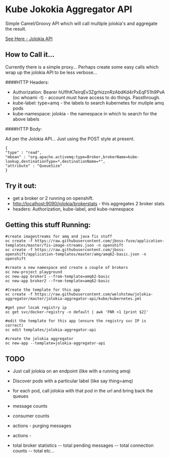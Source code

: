 # Kube Jokokia Aggregator API

Simple Camel/Groovy API which will call multiple jolokia's and aggregate the result.

[See Here - Jolokia API](https://jolokia.org/reference/html/protocol.html)

## How to Call it...

Currently there is a simple proxy...  Perhaps create some easy calls which wrap up the jolokia API to be less verbose...


####HTTP Headers:

- Authorization: Bearer hUfIhK7eirqEv3ZgrhizznRzAbdKd4rPxEqF51h9PvA  (oc whoami -t) - account must have access to do things.  Passthrough.
- kube-label: type=amq        - the labels to search kubernetes for mutiple amq pods
- kube-namespace: jolokia     - the namespace in which to search for the above labels

####HTTP Body:

Ad per the Jolokia API...  Just using the POST style at present.

```
{
"type" : "read",
"mbean" : "org.apache.activemq:type=Broker,brokerName=kube-lookup,destinationType=*,destinationName=*",
"attribute" : "QueueSize"
}
```

## Try it out:

- get a broker or 2 running on openshift.
- [http://localhost:9090/jolokia/brokerstats](http://localhost:9090/jolokia/brokerstats) - this aggregates 2 broker stats
- headers: Authorization, kube-label, and kube-namespace

## Getting this stuff Running:

```
#create imagestreams for amq and java fis stuff 
oc create -f https://raw.githubusercontent.com/jboss-fuse/application-templates/master/fis-image-streams.json -n openshift
oc create -f https://raw.githubusercontent.com/jboss-openshift/application-templates/master/amq/amq62-basic.json -n openshift

#create a new namespace and create a couple of brokers
oc new-project playground
oc new-app broker1 --from-template=amq62-basic
oc new-app broker2 --from-template=amq62-basic

#Create the template for this app
oc create -f https://raw.githubusercontent.com/welshstew/jolokia-aggregator/master/jolokia-aggregator-api/kube/kubernetes.yml

#get your locak registry ip
oc get svc/docker-registry -n default | awk 'FNR >1 {print $2}'

#edit the template for this app (ensure the registry svc IP is correct)
oc edit templates/jolokia-aggregator-api

#create the jolokia aggregator
oc new-app --template=jolokia-aggregator-api
```


## TODO

- Just call jolokia on an endpoint (like with a running amq)
- Discover pods with a particular label (like say thing=amq)
- for each pod, call jolokia with that pod in the url and bring back the queues


- message counts
- consumer counts
- actions - purging messages
- actions - 
- total broker statistics
-- total pending messages
-- total connection counts
-- total etc...
